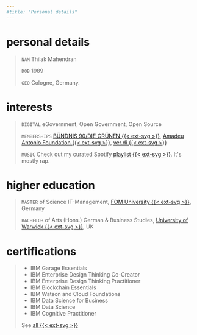 ```yaml
---
#title: "Personal details"
---
```

# personal details
>`NAM` Thilak Mahendran
>
>`DOB` 1989
>
>`GEO` Cologne, Germany.

# interests
>`DIGITAL` eGovernment, Open Government, Open Source  
>
>`MEMBERSHIPS` [BÜNDNIS 90/DIE GRÜNEN {{< ext-svg >}}](https://en.wikipedia.org/wiki/Alliance_90/The_Greens), [Amadeu Antonio Foundation {{< ext-svg >}}](https://www.amadeu-antonio-stiftung.de/en/about-us/), [ver.di {{< ext-svg >}}](https://www.verdi.de/ueber-uns/verdi-international/++co++0da83724-a114-11e2-9997-52540059119e)  
>
>`MUSIC` Check out my curated Spotify [playlist {{< ext-svg >}}](https://open.spotify.com/playlist/48Sls72EpC41kdzrflUwK2?si=l94p6qvyRuyRvw82FkfI_Q). It's mostly rap.

# higher education
>`MASTER` of Science IT-Management, [FOM University {{< ext-svg >}}](https://en.wikipedia.org/wiki/FOM_University_of_Applied_Sciences_for_Economics_and_Management), Germany  
>
>`BACHELOR` of Arts (Hons.) German & Business Studies, [University of Warwick {{< ext-svg >}}](https://en.wikipedia.org/wiki/University_of_Warwick), UK

# certifications
>* IBM Garage Essentials
>* IBM Enterprise Design Thinking Co-Creator
>* IBM Enterprise Design Thinking Practitioner
>* IBM Blockchain Essentials
>* IBM Watson and Cloud Foundations
>* IBM Data Science for Business
>* IBM Data Science
>* IBM Cognitive Practitioner  
>
>See [all {{< ext-svg >}}](https://www.youracclaim.com/users/thilak.mahendran/badges?sort=-state_updated_at&page=1)
